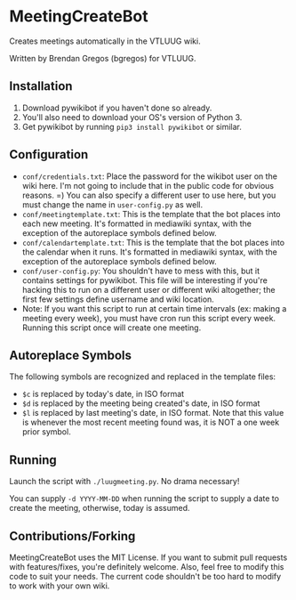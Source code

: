 # MeetingCreateBot
Creates meetings automatically in the VTLUUG wiki.

Written by Brendan Gregos (bgregos) for VTLUUG.

## Installation
1. Download pywikibot if you haven't done so already.
2. You'll also need to download your OS's version of Python 3.
3. Get pywikibot by running `pip3 install pywikibot` or similar.

## Configuration
* `conf/credentials.txt`: Place the password for the wikibot user on the wiki here. I'm not going to include that in the public code for obvious reasons. =) You can also specify a different user to use here, but you must change the name in `user-config.py` as well.
* `conf/meetingtemplate.txt`: This is the template that the bot places into each new meeting. It's formatted in mediawiki syntax, with the exception of the autoreplace symbols defined below.
* `conf/calendartemplate.txt`: This is the template that the bot places into the calendar when it runs. It's formatted in mediawiki syntax, with the exception of the autoreplace symbols defined below.
* `conf/user-config.py`: You shouldn't have to mess with this, but it contains settings for pywikibot. This file will be interesting if you're hacking this to run on a different user or different wiki altogether; the first few settings define username and wiki location.
* Note: If you want this script to run at certain time intervals (ex: making a meeting every week), you must have cron run this script every week. Running this script once will create one meeting.

## Autoreplace Symbols
The following symbols are recognized and replaced in the template files:
* `$c` is replaced by today's date, in ISO format
* `$d` is replaced by the meeting being created's date, in ISO format
* `$l` is replaced by last meeting's date, in ISO format. Note that this value is whenever the most recent meeting found was, it is NOT a one week prior symbol.

## Running
Launch the script with `./luugmeeting.py`. No drama necessary!

You can supply `-d YYYY-MM-DD` when running the script to supply a date to create the meeting, otherwise, today is assumed.

## Contributions/Forking
MeetingCreateBot uses the MIT License. If you want to submit pull requests with features/fixes, you're definitely welcome. Also, feel free to modify this code to suit your needs. The current code shouldn't be too hard to modify to work with your own wiki.
